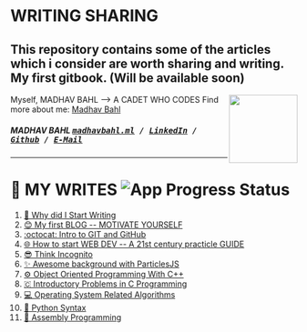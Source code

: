 # WRITING SHARING
This repository contains some of the articles which i consider are worth sharing and writing.
My first gitbook. (Will be available soon)
------
Myself, MADHAV BAHL
--> A CADET WHO CODES
[<img src="https://avatars1.githubusercontent.com/u/26179770?s=400&v=4" align="right" height="120">](http://madhavbahl.ml/)
Find more about me: <a href="http://madhavbahl.ml/">Madhav Bahl</a> <br />
##### MADHAV BAHL <kbd>[madhavbahl.ml](http://madhavbahl.ml) / [LinkedIn](https://www.linkedin.com/in/madhavbahl/) / [Github](https://www.github.com/MadhavBahlMD) / [E-Mail](mailto:madhavbahl@gmail.com)</kbd>
------

# 📖 MY WRITES ![App Progress Status](https://img.shields.io/badge/Writing%20Status-In%20Progress-0520b7.svg?style=plastic)

1. [📝 Why did I Start Writing](MyWrites/Myself.md)
2. [😊 My first BLOG -- MOTIVATE YOURSELF](MyWrites/Motivational.md)
3. [:octocat: Intro to GIT and GitHub](Articles/GitIntro.md)
4. [🌐 How to start WEB DEV -- A 21st century practicle GUIDE](https://medium.com/@madhavbahl10/a-practical-approach-to-web-development-1ee37a4ad829)
5. [😎 Think Incognito](Articles/thinkIncognito.md)
6. [✨ Awesome background with ParticlesJS](#)
7. [⚙️ Object Oriented Programming With C++](https://madhavbahlmd.github.io/OOPS/)
8. [🇨 Introductory Problems in C Programming](https://madhavbahlmd.github.io/OOPS/reviseC/)
9. [💻 Operating System Related Algorithms](https://madhavbahlmd.github.io/OperatingSystem-Algorithms/)
10. [🐍 Python Syntax](https://madhavbahlmd.github.io/PyText/)
11. [📃 Assembly Programming](https://madhavbahlmd.github.io/Assembly-Guidebook/)
